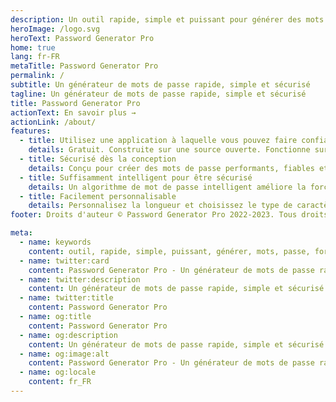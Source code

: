 ```yaml
---
description: Un outil rapide, simple et puissant pour générer des mots de passe forts, uniques et aléatoires.
heroImage: /logo.svg
heroText: Password Generator Pro
home: true
lang: fr-FR
metaTitle: Password Generator Pro
permalink: /
subtitle: Un générateur de mots de passe rapide, simple et sécurisé
tagline: Un générateur de mots de passe rapide, simple et sécurisé
title: Password Generator Pro
actionText: En savoir plus →
actionLink: /about/
features:
  - title: Utilisez une application à laquelle vous pouvez faire confiance
    details: Gratuit. Construite sur une source ouverte. Fonctionne sur macOS, Windows et Linux. Pas de publicité. Pas de suivi. Pas de collecte de données.
  - title: Sécurisé dès la conception
    details: Conçu pour créer des mots de passe performants, fiables et sécurisés. Aucune donnée n'est jamais envoyée dans le nuage.
  - title: Suffisamment intelligent pour être sécurisé
    details: Un algorithme de mot de passe intelligent améliore la force et le caractère aléatoire de vos mots de passe.
  - title: Facilement personnalisable
    details: Personnalisez la longueur et choisissez le type de caractères à inclure dans vos mots de passe.
footer: Droits d'auteur © Password Generator Pro 2022-2023. Tous droits réservés.

meta:
  - name: keywords
    content: outil, rapide, simple, puissant, générer, mots, passe, forts, uniques, aléatoires
  - name: twitter:card
    content: Password Generator Pro - Un générateur de mots de passe rapide, simple et sécurisé.
  - name: twitter:description
    content: Un générateur de mots de passe rapide, simple et sécurisé
  - name: twitter:title
    content: Password Generator Pro
  - name: og:title
    content: Password Generator Pro
  - name: og:description
    content: Un générateur de mots de passe rapide, simple et sécurisé
  - name: og:image:alt
    content: Password Generator Pro - Un générateur de mots de passe rapide, simple et sécurisé.
  - name: og:locale
    content: fr_FR
---
```

